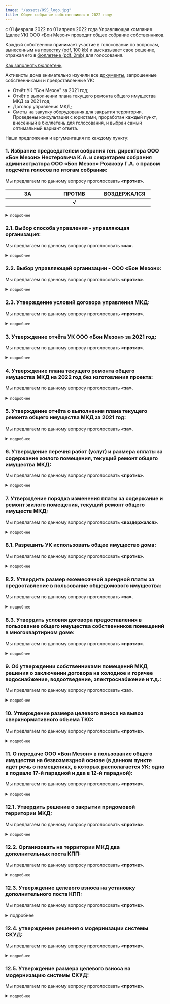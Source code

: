 ```yaml
---
image: "/assets/OSS_logo.jpg"
title: Общее собрание собственников в 2022 году
---
```


c 01 февраля 2022 по 01 апреля 2022 года Управляющая компания (далее УК) ООО «Бон Мезон» проводит общее собрание собственников. 

Каждый собственник принимает участие в голосовании по вопросам, вынесенным на [повестку (pdf, 100 kb)](https://drive.google.com/file/d/1nSqnJ7NxbKMiRT05Chb6h1hupYG3qBBL/view?usp=sharing) и высказывает свое решение, отражая его в [бюллетене (pdf, 2mb)](https://drive.google.com/file/d/100L8fvWckabvokjz_OzorN84t56rrDwc/view?usp=sharing) для голосования.

[Как заполнять бюллетень](fillbill.md)

Активисты дома внимательно изучили все [документы](https://drive.google.com/drive/folders/10OZe0qrWWzBSur2IVolnQKFBSvOxZfkI?usp=sharing), запрошенные собственниками и предоставленные УК:
- Отчёт  УК "Бон Мезон" за 2021 год;
- Отчёт о выполнении плана текущего ремонта общего имущества МКД за 2021 год;
- Договор управления МКД;
- Сметы на закупку оборудования для закрытия территории. 
Проведены консультации с юристами, проработан каждый пункт, внесённый в бюллетень для голосования, и выбран самый оптимальный вариант ответа. 

Наши предложения и аргументация по каждому пункту:

### 1. Избрание председателем собрания ген. директора ООО «Бон Мезон» Нестеровича К.А. и секретарем собрания администратора ООО «Бон Мезон» Рожкову Г.А. с правом подсчёта голосов по итогам собрания:

Мы предлагаем по данному вопросу проголосовать **«против»**.

|&nbsp;&nbsp;&nbsp;&nbsp;&nbsp;&nbsp;&nbsp;&nbsp;&nbsp;&nbsp;&nbsp; ЗА &nbsp;&nbsp;&nbsp;&nbsp;&nbsp;&nbsp;&nbsp;&nbsp;&nbsp;&nbsp;&nbsp;|&nbsp;&nbsp;&nbsp;&nbsp;&nbsp;&nbsp;&nbsp; ПРОТИВ &nbsp;&nbsp;&nbsp;&nbsp;&nbsp;&nbsp;&nbsp;|&nbsp; ВОЗДЕРЖАЛСЯ &nbsp;|
| :---: | :---: | :---: |
|| **√** ||


<details>
  <summary><code>подробнее</code></summary>
  <p></p>
  <blockquote>  
  <p>
    Данный пункт бюллетеня предлагает нам только представителей УК ООО «Бон Мезон», а для объективности голосования нужен контроль со стороны совета дома. 
  </p>
  <p>
    Соответственно, нужно выбрать представителя из совета дома, чтобы голосование было честным, без возможности подделать бюллетени. Текущая повестка такой вариант нам не предлагает, а менять повестку возможности нет.
  </p>
    <h4>
      Поэтому в рамках текущего голосования предлагаем выбрать ответ «против».
    </h4>
  </blockquote>  
</details>

### 2.1. Выбор способа управления - управляющая организация:
Мы предлагаем по данному вопросу проголосовать <strong>«за»</strong>.
<details>
  <summary><code>подробнее</code></summary>
  <p></p>
  <blockquote>
  <p>
  Организация ТСЖ - очень трудоемкий процесс. Для решения каждого вопроса с помощью ТСЖ нужно будет собирать общее собрание собственников. Дом у нас слишком большой для этого, будет проще нанять УК, которая будет работать на нас, но под контролем с нашей стороны.
  </p>
  <h4>
    Поэтому предлагаем проголосовать «за».
  </h4>    
  </blockquote>  
</details>

### 2.2. Выбор управляющей организации - ООО «Бон Мезон»:
Мы предлагаем по данному вопросу проголосовать <strong>«против»</strong>.
<details>
  <summary><code>подробнее</code></summary>
  <p></p>
  <blockquote>
  <p>
  К данной организации не осталось никакого доверия: на контакт с жильцами представители УК ООО «Бон Мезон» идти вообще не хотят, работы по обслуживанию нашего с вами имущества практически не выполняются. 
  </p>
  <p>
  Также, в самое ближайшее время выходит новое постановление, по которому на голосовании по вопросу смены УК будут учитываться 2/3 голосов со всей площади дома. А это означает, что нам будет нереально собрать такое количество голосов для смены УК, т.к. очень много пустующих квартир, а так же сдающихся в аренду. 
  </p>
  <p>
  На данный момент достаточно набрать 2/3 от числа проголосовавших. И это вполне по силам, если каждый из нас примет в этом участие. 
  </p>
  <p>
  Поэтому именно сейчас у нас есть реальная возможность сменить УК! Либо сейчас, либо уже никогда, т.к. дом огромный и нужное количество голосов мы просто потом уже не наберём никогда. 
  </p>
  <p>
  На данный момент активом дома уже ведётся работа по поиску и выбору другой УК, которая будет добросовестно и адекватно выполнять свою работу по обслуживанию нашего дома.
  </p>
  <h4>
    Поэтому предлагаем проголосовать «против».
  </h4>    
  </blockquote>  
</details>

### 2.3. Утверждение условий договора управления МКД:
Мы предлагаем по данному вопросу проголосовать <strong>«против»</strong>.
<details>
  <summary><code>подробнее</code></summary>
  <p></p>
  <blockquote>
  <p>
  Так как данный договор предлагается заключить с УК ООО «Бон Мезон», а мы выступаем против обслуживания дома данной организацией, то мы предлагаем в данном пункте проголосовать <strong>«против»</strong>.
  </p>  
  </blockquote>  
</details>

### 3. Утверждение отчёта УК ООО «Бон Мезон» за 2021 год:
Мы предлагаем по данному вопросу проголосовать <strong>«против»</strong>.
<details>
  <summary><code>подробнее</code></summary>
  <p></p>
  <blockquote>
  <p>
  В предоставленном отчёте отсутствует детальный перечень проделанных работ. Нет возможности определить конкретно, какие работы и на какие суммы проводились. 
  </p>
  <p>
  В данном отчёте присутствуют работы, которые выполняются УК ненадлежащим образом, а именно: ежедневная уборка и очистка придомовой территории, в том числе регулярная посыпка тротуаров и проезжей части песком и противогололедными реагентами, ликвидация наледи (зимний период); очистка, стрижка, полив газонов (летний период), чистка урн. Данный пункт отчёта УК о проделанной работе не соответствует действительности, так как мы все видим, что происходит у нас со дворе с начала зимы. Собственники сами неоднократно выходили убирать снег с пешеходных дорожек и с проезжей части. 
  </p>
  <p>
  Также, в отчёте УК ООО «Бон Мезон» за 2021 год полностью отсутствует информация о расходах на содержание и обслуживание подъемных устройств для маломобильных групп населения. То есть мы исправно вносим оплату за обслуживание этого оборудования, так как оно является общедомовым имуществом и суммы начисляются в квитанциях, но оно либо не работает, либо не обслуживается, и куда уходят деньги - так и не понятно.
  </p>  
  <h4>
    Поэтому предлагаем проголосовать «против».
  </h4>    
  </blockquote>  
</details>

### 4. Утверждение плана текущего ремонта общего имущества МКД на 2022 год без изготовления проекта:
Мы предлагаем по данному вопросу проголосовать <strong>«за»</strong>.
<details>
  <summary><code>подробнее</code></summary>
  <p></p>
  <blockquote>
  <p>
  Вне зависимости от способа управления и конкретной обслуживающей УК, работы по дому должны проводиться постоянно. Предложенный план можно пересмотреть на внеочередном общем собрании собственников в дальнейшем.
  </p>  
  <h4>
    Поэтому предлагаем проголосовать «за».
  </h4>    
  </blockquote>  
</details>

### 5. Утверждение отчёта о выполнении плана текущего ремонта общего имущества МКД за 2021 год:
Мы предлагаем по данному вопросу проголосовать <strong>«за»</strong>.
<details>
  <summary><code>подробнее</code></summary>
  <p></p>
  <blockquote>
  <p>
  Ремонтные работы действительно производились. Была произведена замена входных дверей, ремонт напольного покрытия в парадных, ремонт лифтового оборудования и другое.
  </p>  
  <h4>
    Поэтому предлагаем проголосовать «за».
  </h4>    
  </blockquote>  
</details>

### 6. Утверждение перечня работ (услуг) и размера оплаты за содержание жилого помещения, текущий ремонт общего имущества МКД:
Мы предлагаем по данному вопросу проголосовать <strong>«против»</strong>.
<details>
  <summary><code>подробнее</code></summary>
  <p></p>
  <blockquote>
  <p>
  В данном вопросе отсутствуют обоснования увеличения расходов, почему увеличиваются некоторые тарифы. 
  </p>
  <p>
  В предложенной к бюллетеню расшифровке «тариф на содержание общего имущества МКД» выше среднегородского. На очной части собрания представители УК ООО «Бон Мезон» нам сказали, что хотят увеличить штат дворников и уборщиц, но только на словах. Как в действительности они себя поведут - мы не знаем. 
  </p>
  <p>
  Сейчас получает ключи 4-я очередь, а значит штат уборщиц и дворников, на которых ссылается УК ООО «Бон Мезон» и так должен увеличиться за счёт оплаты квитанций 4-й очередью без увеличения тарифа. 
  </p>
  <p>
  Верить на слово нашей УК нельзя.
  </p>
  <p>
  Так же возрастает тариф «обслуживание подъемных устройств для инвалидов», но не понятно почему, никах разъяснений нет.
  </p>
  <p>
  Кроме того, как мы писали выше (п. 3), в отчёте УК ООО «Бон Мезон» за 2021 год полностью отсутствует информация о расходах на содержание и обслуживание данных механизмов. А в наших квитанциях данная строка присутствует и деньги за это мы платим.
  </p>  
  <h4>
    Поэтому предлагаем проголосовать «против».
  </h4>    
  </blockquote>  
</details>

### 7. Утверждение порядка изменения платы за содержание и ремонт жилого помещения, текущий ремонт общего имуществ МКД:
Мы предлагаем по данному вопросу проголосовать <strong>«воздержался»</strong>.
<details>
  <summary><code>подробнее</code></summary>
  <p></p>
  <blockquote>
  <p>
  Данный  пункт относится к федеральным нормам, наш голос ни на что не влияет.
  </p>  
  </blockquote>  
</details>

### 8.1. Разрешить УК использовать общее имущество дома:
Мы предлагаем по данному вопросу проголосовать <strong>«против»</strong>.
<details>
  <summary><code>подробнее</code></summary>
  <p></p>
  <blockquote>
  <p>
  В данном вопросе так же нужен контроль совета дома: что, кем, зачем и как используется и сдается в аренду. 
  </p>
  <p>
  Нам так же не предоставлено никаких документов, где прописаны условия распоряжения общедомовым имуществом. 
  </p>
  <p>
  Вопрос целесообразного использования и передачи общедомового имущества в аренду нуждается в детальной проработке и вынесении на внеочередное общее собрание и голосование собственников.
  </p>  
  <h4>
    Поэтому в рамках текущего голосования по данному вопросу вариант ответа «против».
  </h4>    
  </blockquote>  
</details>

### 8.2. Утвердить размер ежемесячной арендной платы за предоставление в пользование общедомового имущества:
Мы предлагаем по данному вопросу проголосовать <strong>«за»</strong>.
<details>
  <summary><code>подробнее</code></summary>
  <p></p>
  <blockquote>
  <p>
  В данном пункте прописаны хорошие цены за аренду. Мы можем сдавать в аренду стены, крышу, козырьки, нежилые помещения нашего дома. А прибыль от аренды тратить на содержание нашего дома или, например, благоустройство территории.
  </p> 
  <h4>
    Поэтому предлагаем проголосовать «за».
  </h4>    
  </blockquote>  
</details>

### 8.3. Утвердить условия договора предоставления в пользование общего имущества собственников помещений в многоквартирном доме:
Мы предлагаем по данному вопросу проголосовать <strong>«против»</strong>.
<details>
  <summary><code>подробнее</code></summary>
  <p></p>
  <blockquote>
  <p>
  Проект договора требует доработки.
  </p>  
  <h4>
    Поэтому предлагаем проголосовать «против».
  </h4>    
  </blockquote>  
</details>

### 9. Об утверждении собственниками помещений МКД решения о заключении договора на холодное и горячее водоснабжение, водоотведение, электроснабжение и т.д.:
Мы предлагаем по данному вопросу проголосовать <strong>«за»</strong>.
<details>
  <summary><code>подробнее</code></summary>
  <p></p>
  <blockquote>
  <p>
  Данный пункт относится к коммунальной реформе РФ, поэтому рано или поздно мы все равно перейдем на заключение прямых договоров с ресурсоснабжающими организациями.
  </p> 
  <h4>
    Поэтому предлагаем проголосовать «за».
  </h4>    
  </blockquote>  
</details>

### 10. Утверждение размера целевого взноса на вывоз сверхнормативного объема ТКО:
Мы предлагаем по данному вопросу проголосовать <strong>«против»</strong>.
<details>
  <summary><code>подробнее</code></summary>
  <p></p>
  <blockquote>
  <p>
  В этом вопросе всему дому (с 1 по 17 парадные) предлагается оплачивать в течение 12 месяцев вывоз строительного мусора. 
  </p>
  <p>
  На словах представителями УК ООО «Бон Мезон» было обещано тем, кто уже оплачивал данную услугу в течение 3-х месяцев в 2020 году и летом 2021 года, минусовать эту сумму в квитанциях и выставлять счета на оплату данной услуги только в течение 8 месяцев. Но большинство жильцов уже закончили ремонты и проживают в квартирах, и никакого строительного мусора у них нет. Также, есть жильцы, у которых квартира куплена с отделкой!
  </p> 
  <p>
  Этот пункт актуален для 4-й очереди, так как если мы просто проголосуем «против», то подставим наших соседей в недавно сдавшейся части дома и их строительный мусор от ремонтов вывозить не будут совсем. А исходя из мусорной реформы, да и вообще по закону, строительный мусор нельзя вывозить на городские свалки бытовых отходов.
  </p>
  <p>
    Поэтому мы предлагаем вынести этот вопрос на внеочередное общее собрание и голосование собственников с формулировкой: «собственники секций 1,2,3,4,5,6,7, принявшие по акту приема-передачи помещения в МКД оплачивают целевой взнос ежемесячно в течение 3 месяцев с момента подписания акта приема-передачи».
  </p>  
  <h4>
    А в рамках текущего голосования выбрать вариант ответа «против».
  </h4>    
  </blockquote>  
</details>

### 11. О передаче ООО «Бон Мезон» в пользование общего имущества на безвозмездной основе (в данном пункте идёт речь о помещениях, в которых располагается УК: одно в подвале 17-й парадной и два в 12-й парадной):
Мы предлагаем по данному вопросу проголосовать <strong>«против»</strong>.
<details>
  <summary><code>подробнее</code></summary>
  <p></p>
  <blockquote>
  <p>
  Мы считаем, что УК должна платить за аренду нашего общедомового имущества.
  </p>
  <p>
    Поэтому предлагаем вынести этот вопрос на внеочередное общее собрание и голосование с рассмотрением условий аренды.
  </p>  
  <h4>
    А в рамках текущего голосования выбрать вариант ответа «против».
  </h4>    
  </blockquote>  
</details>

### 12.1. Утвердить решение о закрытии придомовой территории МКД:
Мы предлагаем по данному вопросу проголосовать <strong>«против»</strong>.
<details>
  <summary><code>подробнее</code></summary>
  <p></p>
  <blockquote>
  <p>
  На очной части собрания УК разъяснила этот пункт на словах таким образом: закрыть все арки для проезда, кроме арки в 11-й парадной, и вместо ворот по обе стороны от 13-й парадной установить шлагбаумы и будки с дяденьками. При этом УК заявило, что надо проводить полную замену имеющейся системы: калитки, ворота. 
  </p>
  <p>
  Мы призываем вас всех задуматься о целесообразности данных методов, которые нам предлагают проводить за наш счёт!
  </p>
  <p>
  Установка шлагбаумов закроет въезд машинам, но никак не спасет нас от прохода посторонних лиц - под шлагбаумом легко пролезть. Также, с нашей частотой проезда машин на территорию двора шлагбаумы большую часть времени будут постоянно поднятыми. Пять парадных: 9, 10, 11, 12, 13 станут полностью изолированы и для прохода внутрь закрытой территории двора курьерам и гостям придётся звонить на охрану, УК не гарантировало возможность открывать калитку из квартиры. 
  </p>
  <p>
  Кроме того, в смете нет даже переговорных устройств, т.е. проход только по ключу. Так что врачей, гостей и курьеров придётся встречать на улице у калиток. 
  </p>
  <p>
  Остальные парадные не получат желаемой защиты от проникновения посторонних.
  </p>
  <p>
  Более того, любой желающий сможет пройти через сквозные парадные (с 1 по 8 и с 14 по 17), а также через сквозные проходы в коммерческих помещениях, например, магазины "Еда" и кафе "Мишка" у 14 парадной. 
  </p>
  <p>
  Вместо оборудования, которое уже смонтировано и за которое мы все уже заплатили, покупая свои квартиры, нам предлагают купить и смонтировать аналогичное оборудование ещё раз!!! Просто от другого производителя. 
  </p>
  <p>
  Во-первых, изначально установленное и новое оборудование придётся обслуживать двум разным организациям, так как системы разные.
  </p>
  <p>
  Во-вторых, новое оборудование менее защищено от подделки ключей и калитки не станут преградой, а жильцам придётся покупать дополнительные ключи и испытывать прочие неудобства.
  </p>
  <p>
  Но самое главное, систему СКУДа мы уже купили вместе со своими квартирами и она полностью подходит. УК «Бон Мезон» почти 2 года не обслуживала эту систему никак, однако проще реанимировать то, что уже установлено. Тем более, что на эту систему распространяются гарантийные обязательства застройщика.
  </p>
  <p>
    Поэтому мы предлагаем:
    <ul>
      <li>продумать оптимальное решение для минимизации проникновения посторонних лиц на территорию с учетом минимизации затрат и потом уже приводить его в действие;</li>
      <li>вынести этот вопрос на внеочередное общее собрание и голосование собственников.</li>
    </ul>  
  </p>
  <h4>
    А в рамках текущего голосования выбрать вариант ответа «против».
  </h4>  
  </blockquote>
</details>

### 12.2. Организовать на территории МКД два дополнительных поста КПП:
Мы предлагаем по данному вопросу проголосовать <strong>«против»</strong>.
<details>
  <summary><code>подробнее</code></summary>
  <p></p>
  <blockquote>
  Не продуман вопрос закрытия территории.
  </blockquote>  
</details>

### 12.3. Утверждение целевого взноса на установку дополнительного поста КПП:
Мы предлагаем по данному вопросу проголосовать <strong>«против»</strong>.
<details>
  <summary>подробнее</summary>
  <p></p>
  <blockquote>
  Не продуман вопрос закрытия территории.
  </blockquote>  
</details>

### 12.4. утверждение решения о модернизации системы СКУД:
Мы предлагаем по данному вопросу проголосовать <strong>«против»</strong>.
<details>
  <summary><code>подробнее</code></summary>
  <p></p>
  <blockquote>
  Не продуман вопрос закрытия территории.
  </blockquote>  
</details>

### 12.5. Утверждение размера целевого взноса на модернизацию системы СКУД:
Мы предлагаем по данному вопросу проголосовать <strong>«против»</strong>.
<details>
  <summary><code>подробнее</code></summary>
  <p></p>
  <blockquote>
  Не продуман вопрос закрытия территории.
  </blockquote>  
</details>
